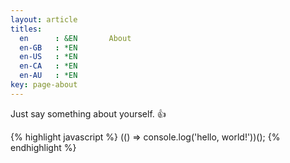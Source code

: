 ```yaml
---
layout: article
titles:
  en      : &EN       About
  en-GB   : *EN
  en-US   : *EN
  en-CA   : *EN
  en-AU   : *EN
key: page-about
---
```


Just say something about yourself. :+1:

{% highlight javascript %}
(() => console.log('hello, world!'))();
{% endhighlight %}